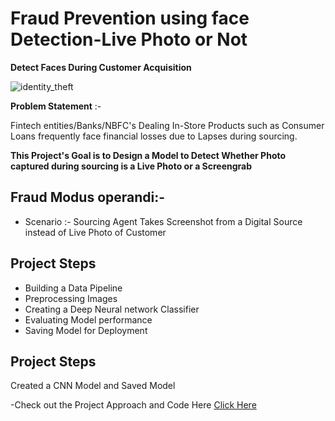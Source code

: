 # Fraud Prevention using face Detection-Live Photo or Not
**Detect Faces During Customer Acquisition**

![identity_theft](https://user-images.githubusercontent.com/117473489/222637433-650202d3-cdbf-493d-9e5e-02c7e624a76a.jpg)

**Problem Statement** :-

Fintech entities/Banks/NBFC's Dealing In-Store Products such as Consumer Loans
frequently face financial losses due to Lapses during sourcing.

**This Project's Goal is to Design a Model to Detect Whether Photo captured during sourcing is a Live Photo or a Screengrab**

##  Fraud Modus operandi:-


- Scenario :- Sourcing Agent Takes Screenshot from a Digital Source instead of Live Photo of Customer

## Project Steps ##

- Building a Data Pipeline
- Preprocessing Images
- Creating a Deep Neural network Classifier
- Evaluating Model performance
- Saving Model for Deployment

## Project Steps ##

Created a CNN Model and Saved Model


-Check out the Project Approach and Code Here [ Click Here](https://https://github.com/gkgangavarapu/Fraud-model-Live-Photo/blob/main/Fraud%20Risk%20Model-%20Live%20Photo.ipynb)


